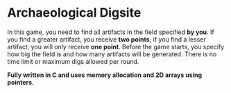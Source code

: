 # Archaeological Digsite

In this game, you need to find all artifacts in the field specified **by you**. If you find a greater artifact, you receive **two points**; if you find a lesser artifact, you will only receive **one point**. Before the game starts, you specify how big the field is and how many artifacts will be generated. There is no time limit or maximum digs allowed per round.

**Fully written in C and uses memory allocation and 2D arrays using pointers.**
